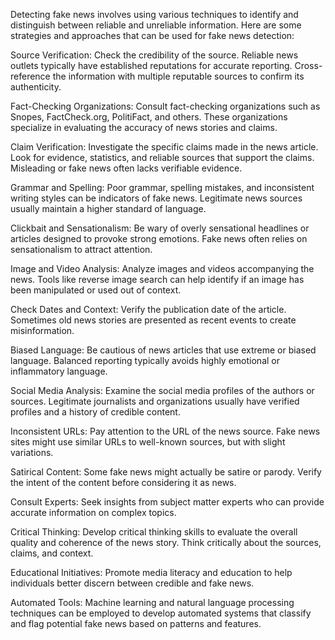Detecting fake news involves using various techniques to identify and distinguish between reliable and unreliable information. Here are some strategies and approaches that can be used for fake news detection:

Source Verification:
Check the credibility of the source. Reliable news outlets typically have established reputations for accurate reporting. Cross-reference the information with multiple reputable sources to confirm its authenticity.

Fact-Checking Organizations:
Consult fact-checking organizations such as Snopes, FactCheck.org, PolitiFact, and others. These organizations specialize in evaluating the accuracy of news stories and claims.

Claim Verification:
Investigate the specific claims made in the news article. Look for evidence, statistics, and reliable sources that support the claims. Misleading or fake news often lacks verifiable evidence.

Grammar and Spelling:
Poor grammar, spelling mistakes, and inconsistent writing styles can be indicators of fake news. Legitimate news sources usually maintain a higher standard of language.

Clickbait and Sensationalism:
Be wary of overly sensational headlines or articles designed to provoke strong emotions. Fake news often relies on sensationalism to attract attention.

Image and Video Analysis:
Analyze images and videos accompanying the news. Tools like reverse image search can help identify if an image has been manipulated or used out of context.

Check Dates and Context:
Verify the publication date of the article. Sometimes old news stories are presented as recent events to create misinformation.

Biased Language:
Be cautious of news articles that use extreme or biased language. Balanced reporting typically avoids highly emotional or inflammatory language.

Social Media Analysis:
Examine the social media profiles of the authors or sources. Legitimate journalists and organizations usually have verified profiles and a history of credible content.

Inconsistent URLs:
Pay attention to the URL of the news source. Fake news sites might use similar URLs to well-known sources, but with slight variations.

Satirical Content:
Some fake news might actually be satire or parody. Verify the intent of the content before considering it as news.

Consult Experts:
Seek insights from subject matter experts who can provide accurate information on complex topics.

Critical Thinking:
Develop critical thinking skills to evaluate the overall quality and coherence of the news story. Think critically about the sources, claims, and context.

Educational Initiatives:
Promote media literacy and education to help individuals better discern between credible and fake news.

Automated Tools:
Machine learning and natural language processing techniques can be employed to develop automated systems that classify and flag potential fake news based on patterns and features.
